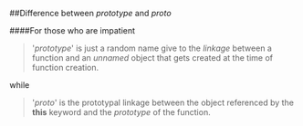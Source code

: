 ##Difference between _prototype_ and _proto_

####For those who are impatient
>'_prototype_' is just a random name give to the _linkage_
>between a function and an _unnamed_ object that gets
>created at the time of function creation.

while
>'_proto_' is the prototypal linkage between the object
>referenced by the **this** keyword and the _prototype_
>of the function.
